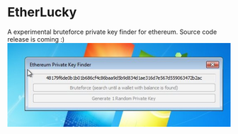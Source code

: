 # EtherLucky
A experimental bruteforce private key finder for ethereum.
Source code release is coming :)
![alt text](https://raw.githubusercontent.com/CreativeRob86/EtherLucky/master/demo.jpg)

